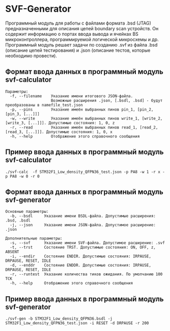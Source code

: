 # SVF-Generator
Программный модуль для работы с файлами формата .bsd (JTAG) предназначенными для описания цепей boundary scan устройств. Он содержит информацию о портах ввода вывода и ячейках BS микроконтроллера, программируемой логической микросхемы и др.
Программный модуль решает задачи по созданию .svf из файла .bsd (описание цепей тестирования) и .json (описание тестов, которые необходимо провести).

## Формат ввода данных в программный модуль svf-calculator
```
Параметры:
  -f, --filename    Указание имени итогового JSON-файла.
                    Возможные расширения .json, [.bsdl, .bsd] - будут преобразованы в namefile_test.json 
  -p, --pins        Указание имеён выбранных пинов pin_1, [pin_2, [pin_3, [...]]]
  -w, --write       Указание имеён выбранных пинов write_1, [write_2, [write_3, [...]]]. Допустимые состояния: 1, 0, z
  -r, --read        Указание имеён выбранных пинов read_1, [read_2, [read_3, [...]]]. Допустимые состояния: 1, 0, x
  -h, --help        Отображение этого справочного сообщения
```

## Пример ввода данных в программный модуль svf-calculator
```
./svf-calc  -f STM32F1_Low_density_QFPN36_test.json -p PA8 -w 1 -r x -p PA8 -w 0 -r 0
```

## Формат ввода данных в программный модуль svf-generator
```
Основные параметры:
  -b, --bsdl     Указание имени BSDL-файла. Допустимые расширения: .bsd, .bsdl
  -j, --json     Указание имени JSON-файла. Допустимое расширение: .json

Дополнительные параметры:
  -s, --svf      Указание имени SVF-файла. Допустимое расширение: .svf
  -t, --trst     Состояние TRST. Допустимые состояния: ON, OFF, z, ABSENT
  -i, --endir    Состояние ENDIR. Допустимые состояния: IRPAUSE, DRPAUSE, RESET, IDLE
  -d, --enddr    Состояние ENDDR. Допустимые состояния: IRPAUSE, DRPAUSE, RESET, IDLE
  -r, --runtest  Указание количества тиков ожидания. По умолчанию 100 TCK
  -h, --help     Отображение этого справочного сообщения
```

## Пример ввода данных в программный модуль svf-generator
```
./svf-gen -b STM32F1_Low_density_QFPN36.bsdl -j STM32F1_Low_density_QFPN36_test.json -i RESET -d DRPAUSE -r 200
```
